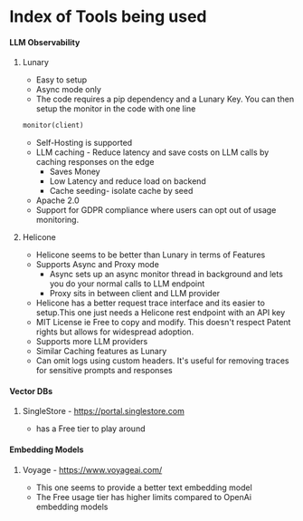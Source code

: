 # Index of Tools being used


#### LLM Observability
    
1. Lunary
   
    - Easy to setup
    - Async mode only
    - The code requires a pip dependency and a Lunary Key. You can then setup the monitor in the code with one line
    ```python
    monitor(client)
   ``` 
   - Self-Hosting is supported
   - LLM caching - Reduce latency and save costs on LLM calls by caching responses on the edge
     - Saves Money
     - Low Latency and reduce load on backend
     - Cache seeding- isolate cache by seed
   - Apache 2.0
   - Support for GDPR compliance where users can opt out of usage monitoring.
2. Helicone
    
    - Helicone seems to be better than Lunary in terms of Features 
    - Supports Async and Proxy mode
      - Async sets up an async monitor thread in background and lets you do your normal calls to LLM endpoint
      - Proxy sits in between client and LLM provider
    - Helicone has a better request trace interface and its easier to setup.This one just needs a Helicone rest endpoint with an API key
    - MIT License ie Free to copy and modify. This doesn't respect Patent rights but allows for widespread adoption.
    - Supports more LLM providers 
    - Similar Caching features as Lunary
    - Can omit logs using custom headers. It's useful for removing traces for sensitive prompts and responses


#### Vector DBs

1. SingleStore - https://portal.singlestore.com
    
    - has a Free tier to play around

#### Embedding Models

1. Voyage - https://www.voyageai.com/
   
   - This one seems to provide a better text embedding model
   - The Free usage tier has higher limits compared to OpenAi embedding models

